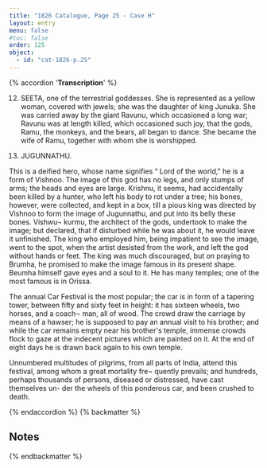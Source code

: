 ```yaml
---
title: "1826 Catalogue, Page 25 - Case H"
layout: entry
menu: false
#toc: false
order: 125
object:
  - id: "cat-1826-p.25"
---
```

{% accordion '**Transcription**' %}

12. SEETA, one of the terrestrial goddesses.
She is represented as a yellow woman, covered with jewels;
she was the daughter of king Junuka. She was carried
away by the giant Ravunu, which occasioned a long war;
Ravunu was at length killed, which occasioned such joy,
that the gods, Ramu, the monkeys, and the bears, all
began to dance. She became the wife of Ramu, together
with whom she is worshipped.

13. JUGUNNATHU.

This is a deified hero, whose name signifies “ Lord of the
world," he is a form of Vishnoo. The image of this god
has no legs, and only stumps of arms; the heads and eyes
are large. Krishnu, it seems, had accidentally been killed
by a hunter, who left his body to rot under a tree; his
bones, however, were collected, and kept in a box, till a
pious king was directed by Vishnoo to form the image of
Jugunnathu, and put into its belly these bones. Vishwu¬
kurmu, the architect of the gods, undertook to make the
image; but declared, that if disturbed while he was
about it, he would leave it unfinished. The king who
employed him, being impatient to see the image, went to
the spot, when the artist desisted from the work, and
left the god without hands or feet. The king was much
discouraged, but on praying to Brumha, he promised to
make the image famous in its present shape. Beumha
himself gave eyes and a soul to it. He has many temples;
one of the most famous is in Orissa.

The annual Car Festival is the most popular; the car is in
form of a tapering tower, between fifty and sixty feet
in height: it has sixteen wheels, two horses, and a coach¬
man, all of wood. The crowd draw the carriage by
means of a hawser; he is supposed to pay an annual visit
to his brother; and while the car remains empty near his
brother's temple, immense crowds flock to gaze at the
indecent pictures which are painted on it. At the end
of eight days he is drawn back again to his own temple.

Unnumbered multitudes of pilgrims, from all parts of India,
attend this festival, among whom a great mortality fre¬
quently prevails; and hundreds, perhaps thousands of
persons, diseased or distressed, have cast themselves un-
der the wheels of this ponderous car, and been crushed
to death.

{% endaccordion %}
{% backmatter %}

## Notes

[^1]:
[^2]:
[^3]:
[^4]:
[^5]:
[^6]:
[^7]:
[^8]:
[^9]:
[^10]:
[^11]:
[^12]:
[^13]:
[^14]:

{% endbackmatter %}

